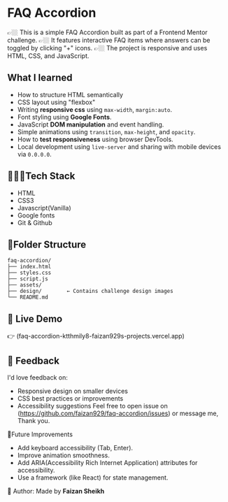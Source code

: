 # FAQ Accordion
👉🏼 This is a simple FAQ Accordion built as part of a Frontend Mentor challenge. 
👉🏼 It features interactive FAQ items where answers can be toggled by clicking "+" icons. 
👉🏼 The project is responsive and uses HTML, CSS, and JavaScript.

## What I learned
- How to structure HTML semantically
- CSS layout using "flexbox"
- Writing **responsive css** using `max-width`, `margin:auto`.
- Font styling using **Google Fonts**.
- JavaScript **DOM manipulation** and event handling.
- Simple animations using `transition`, `max-height`, and `opacity`.
- How to **test responsiveness** using browser DevTools.
- Local development using `live-server` and sharing with mobile devices via `0.0.0.0`.


## 🧑🏼‍💻Tech Stack
- HTML
- CSS3
- Javascript(Vanilla)
- Google fonts
- Git & Github

## 📁Folder Structure 
```
faq-accordion/
├── index.html
├── styles.css
├── script.js
├── assets/
├── design/        ← Contains challenge design images
└── README.md

```

## 🔗 Live Demo
👉 (faq-accordion-ktthmily8-faizan929s-projects.vercel.app)


## 💬 Feedback
I'd love feedback on:
- Responsive design on smaller devices
- CSS best practices or improvements
- Accessibility suggestions
  Feel free to open issue on (https://github.com/faizan929/faq-accordion/issues) or message me, Thank you.



🧠Future Improvements
- Add keyboard accessibility (Tab, Enter).
- Improve animation smoothness.
- Add ARIA(Accessibility Rich Internet Application) attributes for accessibility.
- Use a framework (like React) for state management.


🤝 Author: Made by **Faizan Sheikh**
